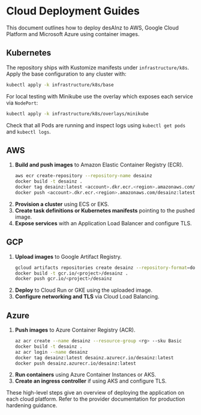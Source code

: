 # Cloud Deployment Guides

This document outlines how to deploy desAInz to AWS, Google Cloud Platform and Microsoft Azure using container images.

## Kubernetes

The repository ships with Kustomize manifests under `infrastructure/k8s`. Apply
the base configuration to any cluster with:

```bash
kubectl apply -k infrastructure/k8s/base
```

For local testing with Minikube use the overlay which exposes each service via
`NodePort`:

```bash
kubectl apply -k infrastructure/k8s/overlays/minikube
```

Check that all Pods are running and inspect logs using `kubectl get pods` and
`kubectl logs`.

## AWS

1. **Build and push images** to Amazon Elastic Container Registry (ECR).
   ```bash
   aws ecr create-repository --repository-name desainz
   docker build -t desainz .
   docker tag desainz:latest <account>.dkr.ecr.<region>.amazonaws.com/desainz:latest
   docker push <account>.dkr.ecr.<region>.amazonaws.com/desainz:latest
   ```
2. **Provision a cluster** using ECS or EKS.
3. **Create task definitions or Kubernetes manifests** pointing to the pushed image.
4. **Expose services** with an Application Load Balancer and configure TLS.

## GCP

1. **Upload images** to Google Artifact Registry.
   ```bash
   gcloud artifacts repositories create desainz --repository-format=docker --location=<region>
   docker build -t gcr.io/<project>/desainz .
   docker push gcr.io/<project>/desainz
   ```
2. **Deploy** to Cloud Run or GKE using the uploaded image.
3. **Configure networking and TLS** via Cloud Load Balancing.

## Azure

1. **Push images** to Azure Container Registry (ACR).
   ```bash
   az acr create --name desainz --resource-group <rg> --sku Basic
   docker build -t desainz .
   az acr login --name desainz
   docker tag desainz:latest desainz.azurecr.io/desainz:latest
   docker push desainz.azurecr.io/desainz:latest
   ```
2. **Run containers** using Azure Container Instances or AKS.
3. **Create an ingress controller** if using AKS and configure TLS.

These high-level steps give an overview of deploying the application on each cloud platform. Refer to the provider documentation for production hardening guidance.

